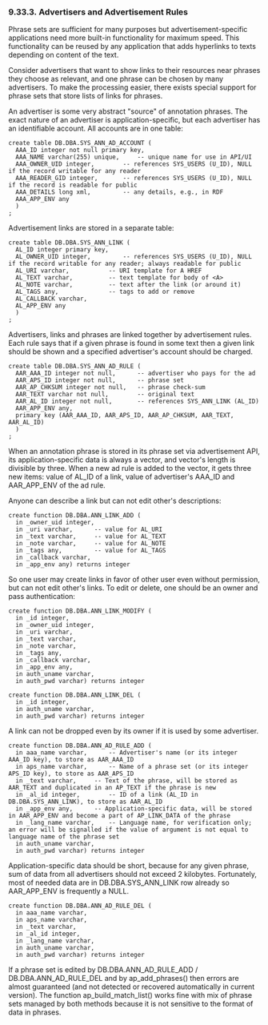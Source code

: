 <div>

<div>

<div>

<div>

### 9.33.3. Advertisers and Advertisement Rules

</div>

</div>

</div>

Phrase sets are sufficient for many purposes but advertisement-specific
applications need more built-in functionality for maximum speed. This
functionality can be reused by any application that adds hyperlinks to
texts depending on content of the text.

Consider advertisers that want to show links to their resources near
phrases they choose as relevant, and one phrase can be chosen by many
advertisers. To make the processing easier, there exists special support
for phrase sets that store lists of links for phrases.

An advertiser is some very abstract "source" of annotation phrases. The
exact nature of an advertiser is application-specific, but each
advertiser has an identifiable account. All accounts are in one table:

``` programlisting
create table DB.DBA.SYS_ANN_AD_ACCOUNT (
  AAA_ID integer not null primary key,
  AAA_NAME varchar(255) unique,     -- unique name for use in API/UI
  AAA_OWNER_UID integer,        -- references SYS_USERS (U_ID), NULL if the record writable for any reader
  AAA_READER_GID integer,       -- references SYS_USERS (U_ID), NULL if the record is readable for public
  AAA_DETAILS long xml,         -- any details, e.g., in RDF
  AAA_APP_ENV any
  )
;
```

Advertisement links are stored in a separate table:

``` programlisting
create table DB.DBA.SYS_ANN_LINK (
  AL_ID integer primary key,
  AL_OWNER_UID integer,         -- references SYS_USERS (U_ID), NULL if the record writable for any reader; always readable for public
  AL_URI varchar,           -- URI template for A HREF
  AL_TEXT varchar,          -- text template for body of <A>
  AL_NOTE varchar,          -- text after the link (or around it)
  AL_TAGS any,              -- tags to add or remove
  AL_CALLBACK varchar,
  AL_APP_ENV any
  )
;
```

Advertisers, links and phrases are linked together by advertisement
rules. Each rule says that if a given phrase is found in some text then
a given link should be shown and a specified advertiser's account should
be charged.

``` programlisting
create table DB.DBA.SYS_ANN_AD_RULE (
  AAR_AAA_ID integer not null,      -- advertiser who pays for the ad
  AAR_APS_ID integer not null,      -- phrase set
  AAR_AP_CHKSUM integer not null,   -- phrase check-sum
  AAR_TEXT varchar not null,        -- original text
  AAR_AL_ID integer not null,       -- references SYS_ANN_LINK (AL_ID)
  AAR_APP_ENV any,
  primary key (AAR_AAA_ID, AAR_APS_ID, AAR_AP_CHKSUM, AAR_TEXT, AAR_AL_ID)
  )
;
```

When an annotation phrase is stored in its phrase set via advertisement
API, its application-specific data is always a vector, and vector's
length is divisible by three. When a new ad rule is added to the vector,
it gets three new items: value of AL_ID of a link, value of advertiser's
AAA_ID and AAR_APP_ENV of the ad rule.

Anyone can describe a link but can not edit other's descriptions:

``` programlisting
create function DB.DBA.ANN_LINK_ADD (
  in _owner_uid integer,
  in _uri varchar,      -- value for AL_URI
  in _text varchar,     -- value for AL_TEXT
  in _note varchar,     -- value for AL_NOTE
  in _tags any,         -- value for AL_TAGS
  in _callback varchar,
  in _app_env any) returns integer
```

So one user may create links in favor of other user even without
permission, but can not edit other's links. To edit or delete, one
should be an owner and pass authentication:

``` programlisting
create function DB.DBA.ANN_LINK_MODIFY (
  in _id integer,
  in _owner_uid integer,
  in _uri varchar,
  in _text varchar,
  in _note varchar,
  in _tags any,
  in _callback varchar,
  in _app_env any,
  in auth_uname varchar,
  in auth_pwd varchar) returns integer

create function DB.DBA.ANN_LINK_DEL (
  in _id integer,
  in auth_uname varchar,
  in auth_pwd varchar) returns integer
```

A link can not be dropped even by its owner if it is used by some
advertiser.

``` programlisting
create function DB.DBA.ANN_AD_RULE_ADD (
  in aaa_name varchar,      -- Advertiser's name (or its integer AAA_ID key), to store as AAR_AAA_ID
  in aps_name varchar,      -- Name of a phrase set (or its integer APS_ID key), to store as AAR_APS_ID
  in _text varchar,     -- Text of the phrase, will be stored as AAR_TEXT and duplicated in an AP_TEXT if the phrase is new
  in _al_id integer,        -- ID of a link (AL_ID in DB.DBA.SYS_ANN_LINK), to store as AAR_AL_ID
  in _app_env any,      -- Application-specific data, will be stored in AAR_APP_ENV and become a part of AP_LINK_DATA of the phrase
  in _lang_name varchar,    -- Language name, for verification only; an error will be signalled if the value of argument is not equal to language name of the phrase set
  in auth_uname varchar,
  in auth_pwd varchar) returns integer
```

Application-specific data should be short, because for any given phrase,
sum of data from all advertisers should not exceed 2 kilobytes.
Fortunately, most of needed data are in DB.DBA.SYS_ANN_LINK row already
so AAR_APP_ENV is frequently a NULL.

``` programlisting
create function DB.DBA.ANN_AD_RULE_DEL (
  in aaa_name varchar,
  in aps_name varchar,
  in _text varchar,
  in _al_id integer,
  in _lang_name varchar,
  in auth_uname varchar,
  in auth_pwd varchar) returns integer
```

If a phrase set is edited by DB.DBA.ANN_AD_RULE_ADD /
DB.DBA.ANN_AD_RULE_DEL and by ap_add_phrases() then errors are almost
guaranteed (and not detected or recovered automatically in current
version). The function ap_build_match_list() works fine with mix of
phrase sets managed by both methods because it is not sensitive to the
format of data in phrases.

</div>
